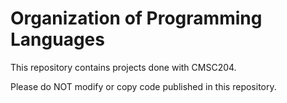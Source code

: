 # Organization of Programming Languages
This repository contains projects done with CMSC204.

Please do NOT modify or copy code published in this repository.
